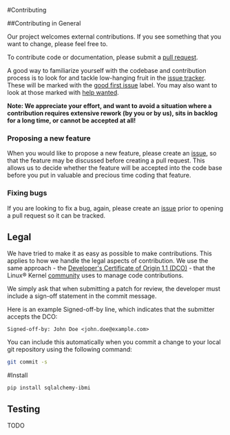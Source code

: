 #Contributing 

##Contributing in General

Our project welcomes external contributions. If you see something that you want to change, please feel free to. 

To contribute code or documentation, please submit a [pull request](https://github.com/IBM/sqlalchemy-ibmi/pulls).

A good way to familiarize yourself with the codebase and contribution process is
to look for and tackle low-hanging fruit in the [issue tracker](https://github.com/IBM/sqlalchemy-ibmi/issues).
These will be marked with the [good first issue](https://github.com/IBM/sqlalchemy-ibmi/issues?q=is%3Aissue+is%3Aopen+label%3A%22good+first+issue%22) label. 
You may also want to look at those marked with [help wanted](https://github.com/IBM/sqlalchemy-ibmi/issues?q=is%3Aissue+is%3Aopen+label%3A%22help+wanted%22).

**Note: We appreciate your effort, and want to avoid a situation where a contribution
requires extensive rework (by you or by us), sits in backlog for a long time, or
cannot be accepted at all!**

### Proposing a new feature

When you would like to propose a new feature, please create an [issue](https://github.com/IBM/sqlalchemy-ibmi/issues), 
so that the feature may be discussed before creating a pull request. This allows us to decide whether the feature will be
accepted into the code base before you put in valuable and precious time coding that feature.

### Fixing bugs

If you are looking to fix a bug, again, please create an [issue](https://github.com/IBM/sqlalchemy-ibmi/issues) prior to opening a pull request so it can be tracked. 


## Legal

We have tried to make it as easy as possible to make contributions. This
applies to how we handle the legal aspects of contribution. We use the
same approach - the [Developer's Certificate of Origin 1.1 (DCO)](https://github.com/hyperledger/fabric/blob/master/docs/source/DCO1.1.txt) - that the Linux® Kernel [community](https://elinux.org/Developer_Certificate_Of_Origin)
uses to manage code contributions.

We simply ask that when submitting a patch for review, the developer
must include a sign-off statement in the commit message.

Here is an example Signed-off-by line, which indicates that the
submitter accepts the DCO:

```text
Signed-off-by: John Doe <john.doe@example.com>
```

You can include this automatically when you commit a change to your
local git repository using the following command:

```bash
git commit -s
```

#Install
```
pip install sqlalchemy-ibmi
```

## Testing

TODO